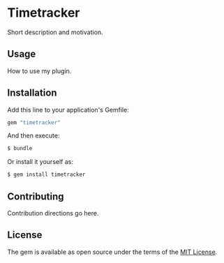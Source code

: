 # Timetracker
Short description and motivation.

## Usage
How to use my plugin.

## Installation
Add this line to your application's Gemfile:

```ruby
gem "timetracker"
```

And then execute:
```bash
$ bundle
```

Or install it yourself as:
```bash
$ gem install timetracker
```

## Contributing
Contribution directions go here.

## License
The gem is available as open source under the terms of the [MIT License](https://opensource.org/licenses/MIT).
